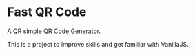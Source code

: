 # Fast QR Code
A QR simple QR Code Generator.

This is a project to improve skills and get familiar with VanillaJS.
